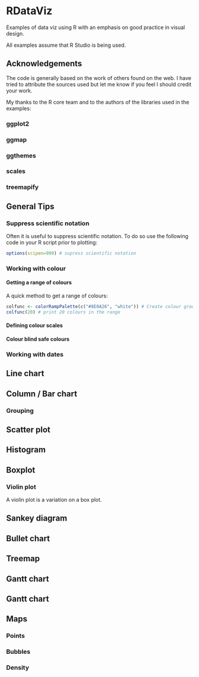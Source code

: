 # RDataViz
Examples of data viz using R with an emphasis on good practice in visual design.

All examples assume that R Studio is being used.

## Acknowledgements

The code is generally based on the work of others found on the web.  I have tried to attribute the sources used but let me know if you feel I should credit your work.

My thanks to the R core team and to the authors of the libraries used in the examples:

### ggplot2

### ggmap

### ggthemes

### scales

### treemapify





## General Tips

### Suppress scientific notation

Often it is useful to suppress scientific notation.  To do so use the following code in your R script prior to plotting:

```r
options(scipen=999) # supress scientific notation
```

### Working with colour

#### Getting a range of colours

A quick method to get a range of colours:

```r
colfunc <- colorRampPalette(c("#8E0A26", "white")) # Create colour gradient between two colours
colfunc(20) # print 20 colours in the range
```

#### Defining colour scales



#### Colour blind safe colours



### Working with dates



## Line chart




## Column / Bar chart


### Grouping


## Scatter plot



## Histogram


## Boxplot


### Violin plot

A violin plot is a variation on a box plot.

## Sankey diagram


## Bullet chart



## Treemap

## Gantt chart

## Gantt chart

## Maps

### Points

### Bubbles

### Density






